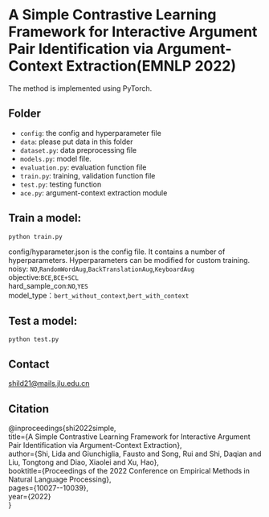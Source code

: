 # A Simple Contrastive Learning Framework for Interactive Argument Pair Identification via Argument-Context Extraction(EMNLP 2022)

The method is implemented using PyTorch.
## Folder
- `config`: the config and hyperparameter file
- `data`: please put data in this folder
- `dataset.py`: data preprocessing file
- `models.py`: model file.
- `evaluation.py`: evaluation function file
- `train.py`: training, validation function file 
- `test.py`: testing function
- `ace.py`:  argument-context extraction module
## Train a model:
```shell
python train.py
```
config/hyparameter.json is the config file. It contains a number of hyperparameters. Hyperparameters can be modified for custom training.  
noisy: `NO`,`RandomWordAug`,`BackTranslationAug`,`KeyboardAug`  
objective:`BCE`,`BCE+SCL`  
hard_sample_con:`NO`,`YES`  
model_type：`bert_without_context`,`bert_with_context`
## Test a model:
```shell
python test.py
```
## Contact
shild21@mails.jlu.edu.cn
## Citation
@inproceedings{shi2022simple, <br>
title={A Simple Contrastive Learning Framework for Interactive Argument Pair Identification via Argument-Context Extraction},<br>
author={Shi, Lida and Giunchiglia, Fausto and Song, Rui and Shi, Daqian and Liu, Tongtong and Diao, Xiaolei and Xu, Hao},<br>
booktitle={Proceedings of the 2022 Conference on Empirical Methods in Natural Language Processing},<br>
pages={10027--10039},<br>
year={2022}<br>
}<br>
